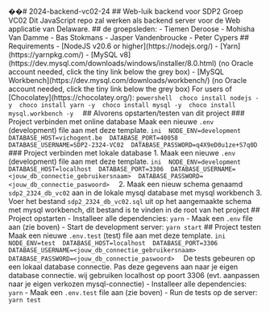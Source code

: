 ��#   2 0 2 4 - b a c k e n d - v c 0 2 - 2 4 
 
 
 
 # #   W e b - l u i k   b a c k e n d   v o o r   S D P 2   G r o e p   V C 0 2 
 
 
 
 D i t   J a v a S c r i p t   r e p o   z a l   w e r k e n   a l s   b a c k e n d   s e r v e r   v o o r   d e   W e b   a p p l i c a t i e   v a n   D e l a w a r e . 
 
 
 
 # #   d e   g r o e p s l e d e n : 
 
 -   T i e m e n   D e r o o s e 
 
 -   M o h i s h a   V a n   D a m m e 
 
 -   B a s   S t o k m a n s 
 
 -   J a s p e r   V a n d e n b r o u c k e 
 
 -   P e t e r   C y p e r s 
 
 
 
 # #   R e q u i r e m e n t s 
 
 
 
 -   [ N o d e J S   v 2 0 . 6   o r   h i g h e r ] ( h t t p s : / / n o d e j s . o r g / ) 
 
 -   [ Y a r n ] ( h t t p s : / / y a r n p k g . c o m / ) 
 
 -   [ M y S Q L   v 8 ] ( h t t p s : / / d e v . m y s q l . c o m / d o w n l o a d s / w i n d o w s / i n s t a l l e r / 8 . 0 . h t m l )   ( n o   O r a c l e   a c c o u n t   n e e d e d ,   c l i c k   t h e   t i n y   l i n k   b e l o w   t h e   g r e y   b o x ) 
 
 -   [ M y S Q L   W o r k b e n c h ] ( h t t p s : / / d e v . m y s q l . c o m / d o w n l o a d s / w o r k b e n c h / )   ( n o   O r a c l e   a c c o u n t   n e e d e d ,   c l i c k   t h e   t i n y   l i n k   b e l o w   t h e   g r e y   b o x ) 
 
 
 
 F o r   u s e r s   o f   [ C h o c o l a t e y ] ( h t t p s : / / c h o c o l a t e y . o r g / ) : 
 
 
 
 ` ` ` p o w e r s h e l l 
 
 c h o c o   i n s t a l l   n o d e j s   - y 
 
 c h o c o   i n s t a l l   y a r n   - y 
 
 c h o c o   i n s t a l l   m y s q l   - y 
 
 c h o c o   i n s t a l l   m y s q l . w o r k b e n c h   - y 
 
 ` ` ` 
 
 
 
 # #   A l v o r e n s   o p s t a r t e n / t e s t e n   v a n   d i t   p r o j e c t 
 
 
 
 # # #   P r o j e c t   v e r b i n d e n   m e t   o n l i n e   d a t a b a s e 
 
 M a a k   e e n   n i e u w e   ` . e n v `   ( d e v e l o p m e n t )   f i l e   a a n   m e t   d e z e   t e m p l a t e . 
 
 
 
 ` ` ` i n i 
 
 N O D E _ E N V = d e v e l o p m e n t 
 
 D A T A B A S E _ H O S T = v i c h o g e n t . b e 
 
 D A T A B A S E _ P O R T = 4 0 0 5 8 
 
 D A T A B A S E _ U S E R N A M E = S D P 2 - 2 3 2 4 - V C 0 2 
 
 D A T A B A S E _ P A S S W O R D = q 4 X 9 e D 0 u 1 z e + S 7 q 0 D 
 
 ` ` ` 
 
 
 
 # # #   P r o j e c t   v e r b i n d e n   m e t   l o k a l e   d a t a b a s e 
 
 1 .   M a a k   e e n   n i e u w e   ` . e n v `   ( d e v e l o p m e n t )   f i l e   a a n   m e t   d e z e   t e m p l a t e . 
 
 
 
 ` ` ` i n i 
 
 N O D E _ E N V = d e v e l o p m e n t 
 
 D A T A B A S E _ H O S T = l o c a l h o s t 
 
 D A T A B A S E _ P O R T = 3 3 0 6 
 
 D A T A B A S E _ U S E R N A M E = < j o u w _ d b _ c o n n e c t i e _ g e b r u i k e r s n a a m > 
 
 D A T A B A S E _ P A S S W O R D = < j o u w _ d b _ c o n n e c t i e _ p a s w o o r d > 
 
 ` ` ` 
 
 
 
 2 .   M a a k   e e n   n i e u w   s c h e m a   g e n a a m d   ` s d p 2 _ 2 3 2 4 _ d b _ v c 0 2 `   a a n   i n   d e   l o k a l e   m y s q l   d a t a b a s e   m e t   m y s q l   w o r k b e n c h 
 
 
 
 3 .   V o e r   h e t   b e s t a n d   ` s d p 2 _ 2 3 2 4 _ d b _ v c 0 2 . s q l `   u i t   o p   h e t   a a n g e m a a k t e   s c h e m a   m e t     m y s q l   w o r k b e n c h ,   d i t   b e s t a n d   i s   t e   v i n d e n   i n   d e   r o o t   v a n   h e t   p r o j e c t 
 
 
 
 
 
 # #   P r o j e c t   o p s t a r t e n 
 
 
 
 -   I n s t a l l e e r   a l l e   d e p e n d e n c i e s :   ` y a r n ` 
 
 -   M a a k   e e n   ` . e n v `   f i l e   a a n   ( z i e   b o v e n ) 
 
 -   S t a r t   d e   d e v e l o p m e n t   s e r v e r :   ` y a r n   s t a r t ` 
 
 
 
 # #   P r o j e c t   t e s t e n 
 
 
 
 M a a k   e e n   n i e u w e   ` . e n v . t e s t `   ( t e s t )   f i l e   a a n   m e t   d e z e   t e m p l a t e . 
 
 
 
 ` ` ` i n i 
 
 N O D E _ E N V = t e s t 
 
 D A T A B A S E _ H O S T = l o c a l h o s t 
 
 D A T A B A S E _ P O R T = 3 3 0 6 
 
 D A T A B A S E _ U S E R N A M E = < j o u w _ d b _ c o n n e c t i e _ g e b r u i k e r s n a a m > 
 
 D A T A B A S E _ P A S S W O R D = < j o u w _ d b _ c o n n e c t i e _ p a s w o o r d > 
 
 ` ` ` 
 
 
 
 D e   t e s t s   g e b e u r e n   o p   e e n   l o k a a l   d a t a b a s e   c o n n e c t i e .   P a s   d e z e   g e g e v e n s   a a n   n a a r   j e   e i g e n   d a t a b a s e   c o n n e c t i e . 
 
 w i j   g e b r u i k e n   l o c a l h o s t   o p   p o o r t   3 3 0 6   ( e v t .   a a n p a s s e n   n a a r   j e   e i g e n   v e r k o z e n   m y s q l - c o n n e c t i e ) 
 
 
 
 -   I n s t a l l e e r   a l l e   d e p e n d e n c i e s :   ` y a r n ` 
 
 -   M a a k   e e n   ` . e n v . t e s t `   f i l e   a a n   ( z i e   b o v e n ) 
 
 -   R u n   d e   t e s t s   o p   d e   s e r v e r :   ` y a r n   t e s t ` 